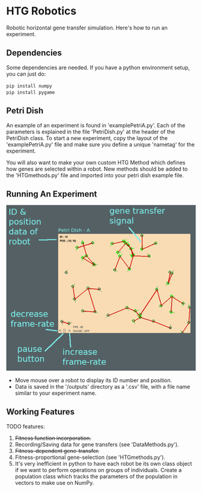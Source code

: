 # HTG Robotics #

Robotic horizontal gene transfer simulation. Here's how to run an experiment.

## Dependencies ##

Some dependencies are needed. If you have a python environment setup, you can just do:

`pip install numpy`  
`pip install pygame`

## Petri Dish ##

An example of an experiment is found in 'examplePetriA.py'. Each of the parameters is explained in the file 'PetriDish.py' at the header of the PetriDish class. To start a new experiment, copy the layout of the 'examplePetriA.py' file and make sure you define a unique 'nametag' for the experiment.

You will also want to make your own custom HTG Method which defines how genes are selected within a robot. New methods should be added to the 'HTGmethods.py' file and imported into your petri dish example file. 

## Running An Experiment ##

![alt text](imgs/instructions.png)

* Move mouse over a robot to display its ID number and position.
* Data is saved in the '/outputs' directory as a '.csv' file, with a file name similar to your experiment name.

## Working Features ##

TODO features:

1. <del> Fitness function incorporation. </del>
2. Recording/Saving data for gene transfers (see 'DataMethods.py').
3. <del> Fitness-dependent gene-transfer. </del>
4. Fitness-proportional gene-selection (see 'HTGmethods.py').
5. It's very inefficient in python to have each robot be its own class object if we want to perform operations on groups of individuals. Create a population class which tracks the parameters of the population in vectors to make use on NumPy.

